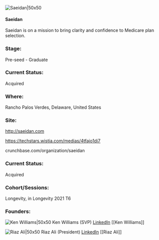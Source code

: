 

![Saeidan|50x50](https://apimg.techstars.com/connect/images/image_files/61804c5ceec0370008da6f84/original/SaeidanTree_2x.png)

#### Saeidan
Saeidan is on a mission to bring clarity and confidence to Medicare plan selection.

### Stage: 
Pre-seed - Graduate 

### Current Status: 
Acquired

### Where:
Rancho Palos Verdes, Delaware, United States

### Site:
http://saeidan.com

https://techstars.wistia.com/medias/4tfajo1di7

crunchbase.com/organization/saeidan

### Current Status: 
Acquired

### Cohort/Sessions: 
Longevity, in Longevity 2021 T6

### Founders: 

![Ken Williams|50x50](http://apimg.techstars.com/sf/contacts/headshot/Headshot_c8955e88095718fc72fda3982.jpg) Ken Williams (SVP) [LinkedIn](https://linkedin.com/in/kenwake) [[Ken Williams]]

![Riaz Ali|50x50](http://apimg.techstars.com/sf/contacts/headshot/Headshot_bf43d78f6df6a5ed177c0fcf9.jpeg) Riaz Ali (President) [LinkedIn](https://linkedin.com/in/riaz-ali-514a43) [[Riaz Ali]]


